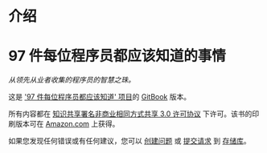 # 介绍

# 97 件每位程序员都应该知道的事情

*从领先从业者收集的程序员的智慧之珠。*

这是 ['97 件每位程序员都应该知道' 项目](http://programmer.97things.oreilly.com/wiki/index.php/97_Things_Every_Programmer_Should_Know)的 [GitBook](https://www.gitbook.io) 版本。

所有内容都在 [知识共享署名非商业相同方式共享 3.0 许可协议](http://creativecommons.org/licenses/by-nc-sa/3.0/) 下许可。该书的印刷版本可在 [Amazon.com](http://www.amazon.com/Things-Every-Programmer-Should-Know/dp/0596809484) 上获得。

如果您发现任何错误或有任何建议，您可以 [创建问题](https://github.com/97-things/97-things-every-programmer-should-know/issues) 或 [提交请求](https://github.com/97-things/97-things-every-programmer-should-know/pulls) 到 [存储库](https://github.com/97-things/97-things-every-programmer-should-know)。
